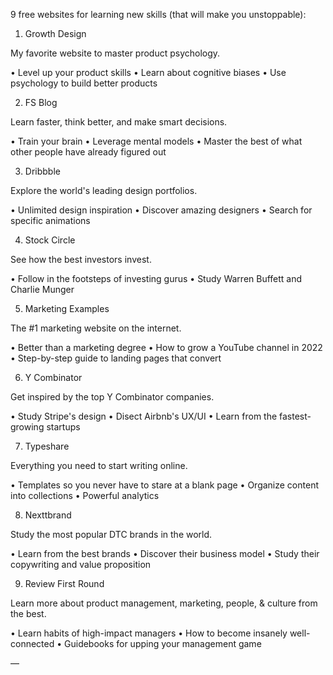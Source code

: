 9 free websites for learning new skills (that will make you unstoppable):

1. Growth Design

My favorite website to master product psychology.

• Level up your product skills
• Learn about cognitive biases
• Use psychology to build better products

2. FS Blog

Learn faster, think better, and make smart decisions.

• Train your brain
• Leverage mental models
• Master the best of what other people have already figured out

3. Dribbble

Explore the world's leading design portfolios.

• Unlimited design inspiration
• Discover amazing designers
• Search for specific animations

4. Stock Circle

See how the best investors invest.

• Follow in the footsteps of investing gurus
• Study Warren Buffett and Charlie Munger

5. Marketing Examples

The #1 marketing website on the internet.

• Better than a marketing degree
• How to grow a YouTube channel in 2022
• Step-by-step guide to landing pages that convert

6. Y Combinator

Get inspired by the top Y Combinator companies.

• Study Stripe's design
• Disect Airbnb's UX/UI
• Learn from the fastest-growing startups

7. Typeshare

Everything you need to start writing online.

• Templates so you never have to stare at a blank page
• Organize content into collections
• Powerful analytics

8. Nexttbrand

Study the most popular DTC brands in the world.

• Learn from the best brands
• Discover their business model
• Study their copywriting and value proposition

9. Review First Round

Learn more about product management, marketing, people, & culture from the best.

• Learn habits of high-impact managers
• How to become insanely well-connected
• Guidebooks for upping your management game

—
